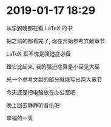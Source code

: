 # 2019-01-17 18:29

从早到晚都在看 LaTeX 的书

把之前的都看完了, 现在开始参考文献章节

LaTeX 真不愧是强迫症必备

跟它比起来, 我的强迫症算是小巫见大巫

光一个参考文献的部分就能写出两大章节

今天还是把电脑放在办公室吧

晚上回去静静听音乐吧

幸福的一天